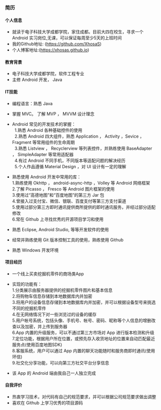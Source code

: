 ### 简历

#### 个人信息
+ 就读于电子科技大学成都学院，家住成都。目前大四在校生，寻求一个 Android 实习岗位,无课，可以保证每周至少5天的上班时间
+ 我的Github地址: (https://github.com/XhosaS)
+ 个人博客地址:(https://xhosas.github.io)

#### 教育背景
+ 电子科技大学成都学院，软件工程专业
+ 主修 Android 开发， Java

#### IT技能
+ 编程语言：熟悉 Java
+ 掌握 MVC。 了解 MVP ， MVVM 设计理念
+ Android 常见的开发技术的掌握：  
   1.熟悉 Android 各种基础控件的使用  
   2.熟悉 Android 四大组件，熟悉 Application ， Activity ，Sevice ，Fragment 等常用组件的生命周期  
   3.熟悉 Listview ， Recyclerview 等列表控件，并熟练使用 BaseAdapter ， SimpleAdapter 等常用适配器  
   4.有过 Android 不同手机，不同版本等适配问题的解决经历  
   5.个人作品遵循 Material Design ，对 UI 设计有一定的理解  
  
+ 熟悉使用 Android 开发中常用的库：  
   1.熟练使用 Okhttp ， android-async-http ，Volley 等 Android 网络框架  
   2.了解 Picasso ， Fresco 等 Android 图片框架的使用  
   3.使用过“高德地图”和“百度地图”的第三方 Jar 包  
   4.曾接入过支付宝、微信、银联、百度支付等第三方支付渠道  
   5.使用过部分第三方即时通讯提供商所提供的即时通讯服务，并经过部分适配修改  
   6.常在 Github 上寻找优秀的开源项目学习和使用  
  
+ 熟悉 Eclipse, Android Studio, 等等开发软件的使用
+ 经常并熟练使用 Git 版本控制工具的使用，熟练使用 Github
+ 熟悉 Windows 开发环境

#### 项目经历
+ 一个线上买卖挖掘机零件的商场类App
+ 实现的功能有：  
   1.分类展示由服务器提供的挖掘机零件图片和基本信息  
   2.将购物车信息存储到本地数据库内并加密  
   3.将用户的设备信息存储到本地数据库内并加密，并可以根据设备型号来挑选不同的挖掘机零件  
   4.在无网络情况下对一些浏览过的设备的缓存  
   5.用户帐号系统，包括头像、手机号、帐号、密码、昵称等个人信息的增删改查以及加密，并上传到服务器  
   6.App 内置的升级服务，可以不通过第三方市场对 App 进行版本检测和升级  
   7.定位功能，根据用户所在位置，或预先存入收货地址的位置来自动匹配最近服务点(使用百度地图SDK)  
   8.客服系统，用户可以通过 App 内置的聊天功能随时和服务商即时通讯(使用环信)  
   9.社交化分享功能，可以向第三方社交平台分享信息  
  
+ 该 App 的 Android 端由我自己一人独立完成

#### 自我评价
+ 热衷学习技术，对代码有自己的规范要求，并可以根据公司规范要求做出调整
+ 喜欢在 Github 上学习优秀的项目源码
